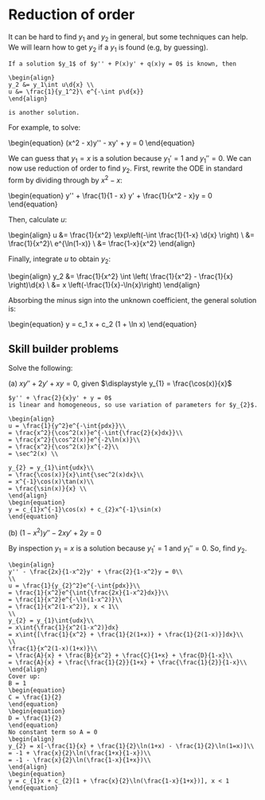 # Reduction of order

It can be hard to find $y_1$ and $y_2$ in general, but some techniques can help.
We will learn how to get $y_2$ if a $y_1$ is found (e.g, by guessing).

```{topic} Reduction of Order
If a solution $y_1$ of $y'' + P(x)y' + q(x)y = 0$ is known, then

\begin{align}
y_2 &= y_1\int u\d{x} \\
u &= \frac{1}{y_1^2}\ e^{-\int p\d{x}}
\end{align}

is another solution.
```

For example, to solve:

\begin{equation}
(x^2 - x)y'' - xy' + y = 0
\end{equation}

We can guess that $y_1 = x$ is a solution because $y_1' = 1$ and $y_1'' = 0$.
We can now use reduction of order to find $y_2$. First, rewrite the ODE in
standard form by dividing through by $x^2-x$:

\begin{equation}
y'' + \frac{1}{1 - x} y' + \frac{1}{x^2 - x}y = 0
\end{equation}

Then, calculate *u*:

\begin{align}
u &= \frac{1}{x^2} \exp\left(-\int \frac{1}{1-x} \d{x} \right) \\
  &= \frac{1}{x^2}\ e^{\ln(1-x)} \\
  &= \frac{1-x}{x^2}
\end{align}

Finally, integrate *u* to obtain $y_2$:

\begin{align}
y_2 &= \frac{1}{x^2} \int \left( \frac{1}{x^2} - \frac{1}{x} \right)\d{x} \\
&= x \left(-\frac{1}{x}-\ln{x}\right)
\end{align}

Absorbing the minus sign into the unknown coefficient, the general solution is:

\begin{equation}
y = c_1 x + c_2 (1 + \ln x)
\end{equation}

## Skill builder problems

Solve the following:

(a) $xy'' + 2y' + xy = 0$, given $\displaystyle y_{1} = \frac{\cos(x)}{x}$

```{solution}
$y'' + \frac{2}{x}y' + y = 0$ 
is linear and homogeneous, so use variation of parameters for $y_{2}$.

\begin{align}
u = \frac{1}{y^2}e^{-\int{pdx}}\\
= \frac{x^2}{\cos^2(x)}e^{-\int{\frac{2}{x}dx}}\\
= \frac{x^2}{\cos^2(x)}e^{-2\ln(x)}\\
= \frac{x^2}{\cos^2(x)}x^{-2}\\
= \sec^2(x) \\

y_{2} = y_{1}\int{udx}\\
= \frac{\cos(x)}{x}\int{\sec^2(x)dx}\\
= x^{-1}\cos(x)\tan(x)\\
= \frac{\sin(x)}{x} \\
\end{align}
\begin{equation}
y = c_{1}x^{-1}\cos(x) + c_{2}x^{-1}\sin(x)
\end{equation}
```

(b) $(1-x^2)y'' - 2xy' + 2y = 0$

By inspection $y_{1} = x$ is a solution because $y_{1}' = 1$ and $y_{1}'' = 0$.
So, find $y_{2}$.

```{solution}
\begin{align}
y'' - \frac{2x}{1-x^2}y' + \frac{2}{1-x^2}y = 0\\
\\
u = \frac{1}{y_{2}^2}e^{-\int{pdx}}\\
= \frac{1}{x^2}e^{\int{\frac{2x}{1-x^2}dx}}\\ 
= \frac{1}{x^2}e^{-\ln(1-x^2)}\\
= \frac{1}{x^2(1-x^2)}, x < 1\\
\\
y_{2} = y_{1}\int{udx}\\
= x\int{\frac{1}{x^2(1-x^2)}dx} 
= x\int{[\frac{1}{x^2} + \frac{1}{2(1+x)} + \frac{1}{2(1-x)}]dx}\\
\\
\frac{1}{x^2(1-x)(1+x)}\\
= \frac{A}{x} + \frac{B}{x^2} + \frac{C}{1+x} + \frac{D}{1-x}\\
= \frac{A}{x} + \frac{\frac{1}{2}}{1+x} + \frac{\frac{1}{2}}{1-x}\\
\end{align}
Cover up:
B = 1
\begin{equation}
C = \frac{1}{2}
\end{equation}
\begin{equation}
D = \frac{1}{2}
\end{equation}
No constant term so A = 0
\begin{align}
y_{2} = x[-\frac{1}{x} + \frac{1}{2}\ln(1+x) - \frac{1}{2}\ln(1=x)]\\
= -1 + \frac{x}{2}\ln(\frac{1+x}{1-x})\\
= -1 - \frac{x}{2}\ln(\frac{1-x}{1+x})\\
\end{align}
\begin{equation}
y = c_{1}x + c_{2}[1 + \frac{x}{2}\ln(\frac{1-x}{1+x})], x < 1
\end{equation}
```
